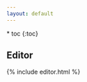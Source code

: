 ```yaml
---
layout: default
---
```


<div markdown="1" class="toc">
  * toc
  {:toc}
</div>


## Editor

{% include editor.html %}
